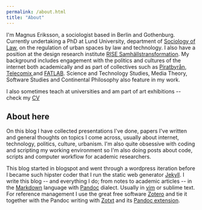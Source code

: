 ```yaml
---
permalink: /about.html
title: "About"
---
```


I'm Magnus Eriksson, a sociologist based in Berlin and Gothenburg. Currently undertaking a PhD at Lund University, department of [Sociology of Law](http://www.soclaw.lu.se/magnus-eriksson), on the regulation of urban spaces by law and technology. I also have a position at the design research institute [RISE Samhällstransformation](https://www.ri.se/en/magnus-eriksson). My background includes engagement with the politics and cultures of the internet both academically and as part of collectives such as [Piratbyrån](https://en.wikipedia.org/wiki/Piratbyr%C3%A5n), [Telecomix ](https://en.wikipedia.org/wiki/Telecomix) and [FATLAB](https://en.wikipedia.org/wiki/Free_Art_and_Technology_Lab). Science and Technology Studies, Media Theory, Software Studies and Continental Philosophy also feature in my work.

I also sometimes teach at universities and am part of art exhibitions -- check my [CV](http://files.magnu.se/MagnusCV.pdf)

## About here

On this blog I have collected presentations I've done, papers I've written and general thoughts on topics I come across, usually about internet, technology, politics, culture, urbanism.  I'm also quite obsessive with coding and scripting my working environment so I'm also doing posts about code, scripts and computer workflow for academic researchers. 

This blog started in blogspot and went through a wordpress iteration before I became such hipster coder that I run the static web generator [Jekyll](http://jekyllrb.com/). I write this blog -- and everything I do; from notes to academic articles -- in the [Markdown](http://daringfireball.net/projects/markdown/)  language with [Pandoc](http://johnmacfarlane.net/pandoc/README.html) dialect. Usually in [vim](https://github.com/blay/dotfiles/blob/master/vimrc) or sublime text. For reference management I use the great free software [Zotero](https://www.zotero.org/magnu.se) and tie it together with the Pandoc writing with [Zotxt](https://bitbucket.org/egh/zotxt) and its [Pandoc extension](https://pypi.python.org/pypi/pandoc-zotxt/0.1.11).
